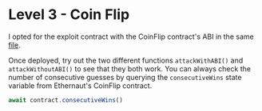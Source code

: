 # Level 3 - Coin Flip

I opted for the exploit contract with the CoinFlip contract's ABI in the same [file](CoinAttack.sol).

Once deployed, try out the two different functions ```attackWithABI()``` and ```attackWithoutABI()``` to see that they both work. You can always check the number of consecutive guesses by querying the ```consecutiveWins``` state variable from Ethernaut's CoinFlip contract.

```js
await contract.consecutiveWins()
```
